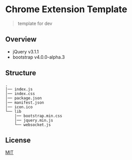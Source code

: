 # Chrome Extension Template
> template for dev

Overview
---
- jQuery v3.1.1
- bootstrap v4.0.0-alpha.3

Structure
---
```
.
│── index.js
│── index.css
│── package.json
│── manifest.json
│── icon.ico
└── lib 
    │── bootstrap.min.css
    │── jquery.min.js
    └── websocket.js

```
License
---
[MIT](LICENSE)